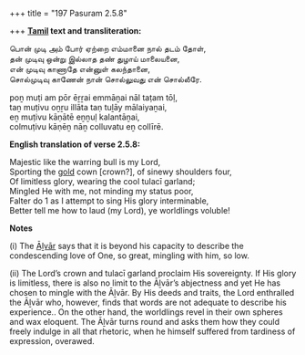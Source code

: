 +++
title = "197 Pasuram 2.5.8"

+++
**[Tamil](/definition/tamil#history "show Tamil definitions") text and transliteration:**

பொன் முடி அம் போர் ஏற்றை எம்மானை நால் தடம் தோள்,  
தன் முடிவு ஒன்று இல்லாத தண் துழாய் மாலையனை,  
என் முடிவு காணாதே என்னுள் கலந்தானை,  
சொல்முடிவு காணேன் நான் சொல்லுவது என் சொல்லீரே.

poṉ muṭi am pōr ēṟṟai emmāṉai nāl taṭam tōḷ,  
taṉ muṭivu oṉṟu illāta taṇ tuḻāy mālaiyaṉai,  
eṉ muṭivu kāṇātē eṉṉuḷ kalantāṉai,  
colmuṭivu kāṇēṉ nāṉ colluvatu eṉ collīrē.

**English translation of verse 2.5.8:**

Majestic like the warring bull is my Lord,  
Sporting the [gold](/definition/gold#history "show gold definitions") cown [crown?], of sinewy shoulders four,  
Of limitless glory, wearing the cool tulacī garland;  
Mingled He with me, not minding my status poor,  
Falter do 1 as I attempt to sing His glory interminable,  
Better tell me how to laud (my Lord), ye worldlings voluble!

**Notes**

\(i\) The [Āḻvār](/definition/aḻvar#vaishnavism "show Āḻvār definitions") says that it is beyond his capacity to describe the condescending love of One, so great, mingling with him, so low.

\(ii\) The Lord’s crown and tulacī garland proclaim His sovereignty. If His glory is limitless, there is also no limit to the Āḻvār’s abjectness and yet He has chosen to mingle with the Āḻvār. By His deeds and traits, the Lord enthralled the Āḻvār who, however, finds that words are not adequate to describe his experience.. On the other hand, the worldlings revel in their own spheres and wax eloquent. The Āḻvār turns round and asks them how they could freely indulge in all that rhetoric, when he himself suffered from tardiness of expression, overawed.


